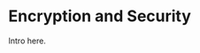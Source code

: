 [title]: # (Encryption and Security)
[tags]: # (Encryption and Security)
[priority]: # (60)

# Encryption and Security

Intro here.
